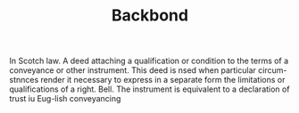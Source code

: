 ---
title: Backbond
letter: B
permalink: "/definitions/bld-backbond.html"
body: In Scotch law. A deed attaching a qualification or condition to the terms of
  a conveyance or other instrument. This deed is nsed when particular circum-stnnces
  render it necessary to express in a separate form the limitations or qualifications
  of a right. Bell. The instrument is equivalent to a declaration of trust iu Eug-lish
  conveyancing
published_at: '2018-07-07'
source: Black's Law Dictionary 2nd Ed (1910)
layout: post
---